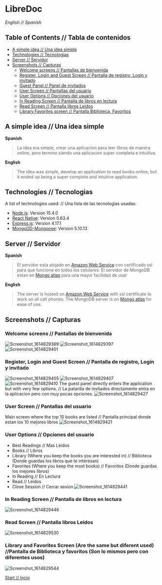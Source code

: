 # LibreDoc <a name = "home"></a>
*English // Spanish*

## **Table of Contents // Tabla de contenidos**

- [A simple idea // Una idea simple](#idea)
- [Technologies // Tecnologias](#Technologies)
- [Server // Servidor](#Server)
- [Screenshots // Capturas](#screens)
    - [Welcome screens // Pantallas de bienvenida](#welcome)     
    - [Register, Login and Guest Screen // Pantalla de registro, Login y invitado](#login)
    - [Guest Panel // Panel de invitados](#guest)
    - [User Screen // Pantallas del usuario](#user)
    - [User Options // Opciones del usuario](#options)
    - [In Reading Screen // Pantalla de libros en lectura](#reading)
    - [Read Screen // Pantalla libros Leidos](#read)
    - [Library,Favorites screen // Pantalla Biblioteca, Favoritos](#fav)


## **A simple idea // Una idea simple** <a name = "idea"></a>

**Spanish** 
>La idea era simple, crear una aplicacion para leer libros de manera online, pero termino siendo una aplicacion super completa e intuitiva.

**English**
>The idea was simple, develop an application to read books online, but it ended up being a super complete and intuitive application.

## **Technologies // Tecnologias** <a name = "Technologies"></a>
A list of technologies used: // Una lista de las tecnologias usadas:
* [Node.js](https://nodejs.org/): Version 15.4.0 
* [React Native](https://reactnative.dev/): Version 0.63.4
* [Express.js](https://expressjs.com/): Version 4.17.1
* [MongoDD-Mongoose](https://mongoosejs.com/): Version 5.10.13

## **Server // Servidor** <a name = "Server"></a>
**Spanish** 
>El servidor esta alojado en [Amazon Web Service](https://aws.amazon.com/es/) con certificado ssl para que funcione en todos los celulares.
>El servidor de MongoDB estan en [Mongo atlas](https://www.mongodb.com/cloud/atlas) para una mayor facilidad de usar 

**English**
>The server is hosted on [Amazon Web Service](https://aws.amazon.com/es/) with ssl certificate to work on all cell phones.
>The MongoDB server is on [Mongo atlas](https://www.mongodb.com/cloud/atlas) for ease of use.

## **Screenshots // Capturas** <a name = "screens"></a>
### Welcome screens // Pantallas de bienvenida <a name = "welcome"></a>
![Screenshot_1614829369](https://user-images.githubusercontent.com/26339240/109908470-17fdc880-7c83-11eb-8593-e76b6aef29d4.png)
![Screenshot_1614829397](https://user-images.githubusercontent.com/26339240/109908478-1d5b1300-7c83-11eb-923e-818d46118256.png)
![Screenshot_1614829401](https://user-images.githubusercontent.com/26339240/109908493-23e98a80-7c83-11eb-91a7-be752da13b7a.png)
### Register, Login and Guest Screen // Pantalla de registro, Login y invitado <a name = "login"></a>
![Screenshot_1614829405](https://user-images.githubusercontent.com/26339240/109908495-251ab780-7c83-11eb-99f9-46a838878594.png)
![Screenshot_1614829407](https://user-images.githubusercontent.com/26339240/109908736-8e022f80-7c83-11eb-9f2d-0b9407240ca5.png)
![Screenshot_1614829410](https://user-images.githubusercontent.com/26339240/109908739-8e9ac600-7c83-11eb-8a25-67a6be3e0b30.png)
The guest panel directly enters the application but with very few options. // 
La patanlla de invitados directamente entra en la aplicacion pero con muy pocas opciones. <a name = "guest"></a>
![Screenshot_1614829427](https://user-images.githubusercontent.com/26339240/109908752-93f81080-7c83-11eb-9727-644f0a99acad.png)
### User Screen // Pantallas del usuario <a name = "user"></a>
Main screen where the top 10 books are listed //
Pantalla principal donde estan los 10 mejores libros
![Screenshot_1614829421](https://user-images.githubusercontent.com/26339240/109908920-edf8d600-7c83-11eb-96ce-a39f60c2574c.png)
### User Options // Opciones del usuario <a name = "options"></a>
* Best Readings // Mas Leidos
* Books // Libros
* Library (Where you keep the books you are interested in) // Biblioteca (Donde guardas los libros que te interesan)
* Favorites (Where you keep the most books) // Favoritos (Donde guardas los mejores libros)
* In Reading // En Lectura
* Read // Leidos
* Close Session // Cerrar sesion 
![Screenshot_1614829441](https://user-images.githubusercontent.com/26339240/109909014-213b6500-7c84-11eb-969b-b811e00d8075.png)
### In Reading Screen // Pantalla de libros en lectura <a name = "reading"></a>
![Screenshot_1614829446](https://user-images.githubusercontent.com/26339240/109909467-ea198380-7c84-11eb-8c74-4e73cce3f222.png)
### Read Screen // Pantalla libros Leidos <a name = "read"></a>
![Screenshot_1614829530](https://user-images.githubusercontent.com/26339240/109909562-12a17d80-7c85-11eb-823d-7a599d8b8123.png)
### Library and Favorites Screen (Are the same but diferent used) //Pantalla de Biblioteca y favoritos (Son lo mismos pero con diferentes usos)<a name = "fav"></a>
![Screenshot_1614829544](https://user-images.githubusercontent.com/26339240/109909624-306ee280-7c85-11eb-9206-8d97919838a4.png)


[Start // Incio](#home)

